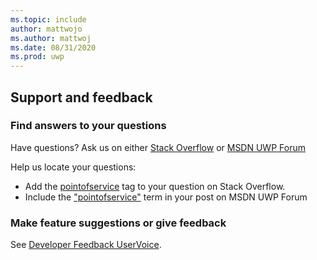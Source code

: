 ```yaml
---
ms.topic: include
author: mattwojo
ms.author: mattwoj
ms.date: 08/31/2020
ms.prod: uwp
---
```


## Support and feedback

### Find answers to your questions

Have questions? Ask us on either [Stack Overflow](https://stackoverflow.com/questions/tagged/pointofservice) or [MSDN UWP Forum](https://social.msdn.microsoft.com/Forums/en-US/home?forum=wpdevelop&filter=alltypes&sort=relevancedesc&searchTerm=%5Bpointofservice%5D)

Help us locate your questions:
- Add the [pointofservice](https://stackoverflow.com/questions/tagged/pointofservice) tag to your question on Stack Overflow. 
- Include the ["pointofservice"](https://social.msdn.microsoft.com/Forums/en-US/home?forum=wpdevelop&filter=alltypes&sort=relevancedesc&searchTerm=%5Bpointofservice%5D) term in your post on MSDN UWP Forum

### Make feature suggestions or give feedback
See [Developer Feedback UserVoice](https://wpdev.uservoice.com/forums/110705-universal-windows-platform?category_id=202594).
